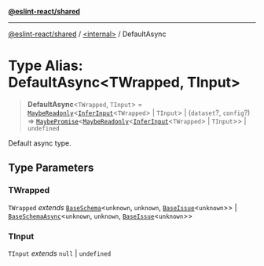 [**@eslint-react/shared**](../../README.md)

***

[@eslint-react/shared](../../README.md) / [\<internal\>](../README.md) / DefaultAsync

# Type Alias: DefaultAsync\<TWrapped, TInput\>

> **DefaultAsync**\<`TWrapped`, `TInput`\> = [`MaybeReadonly`](MaybeReadonly.md)\<[`InferInput`](InferInput.md)\<`TWrapped`\> \| `TInput`\> \| (`dataset`?, `config`?) => [`MaybePromise`](MaybePromise.md)\<[`MaybeReadonly`](MaybeReadonly.md)\<[`InferInput`](InferInput.md)\<`TWrapped`\> \| `TInput`\>\> \| `undefined`

Default async type.

## Type Parameters

### TWrapped

`TWrapped` *extends* [`BaseSchema`](../interfaces/BaseSchema.md)\<`unknown`, `unknown`, [`BaseIssue`](../interfaces/BaseIssue.md)\<`unknown`\>\> \| [`BaseSchemaAsync`](../interfaces/BaseSchemaAsync.md)\<`unknown`, `unknown`, [`BaseIssue`](../interfaces/BaseIssue.md)\<`unknown`\>\>

### TInput

`TInput` *extends* `null` \| `undefined`
